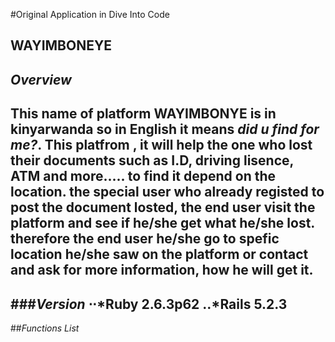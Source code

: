 #Original Application in Dive Into Code

**WAYIMBONEYE**
---
*Overview*
---
 This name of platform WAYIMBONYE is in kinyarwanda so in English it means *did u find for me?*. This platfrom , it will help the one who lost their documents such as I.D, driving lisence, ATM and more.....  to find it depend on the location.
 the special user who already registed to post the document losted, the end user visit the platform and see if he/she get what he/she lost. therefore the end user he/she go to spefic location he/she saw on the platform or contact and ask for more information, how he will get it.
---
###*Version*
⋅⋅*Ruby 2.6.3p62 
..*Rails 5.2.3
---
##*Functions List*




